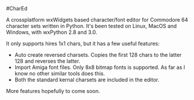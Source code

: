 #CharEd

A crossplatform wxWidgets based character/font editor for Commodore 64 character sets written in Python. It's been tested on Linux, MacOS and Windows, with wxPython 2.8 and 3.0.

It only supports hires 1x1 chars, but it has a few useful features:
- Auto create reversed charsets. Copies the first 128 chars to the latter 128 and reverses the latter.
- Import Amiga font files. Only 8x8 bitmap fonts is supported. As far as I know no other similar tools does this.
- Both the standard kernal charsets are included in the editor.

More features hopefully to come soon.
